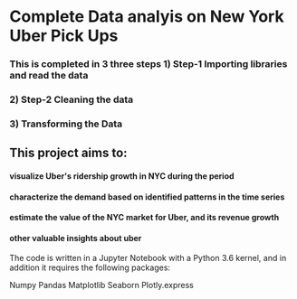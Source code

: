 # Complete Data analyis on New York Uber Pick Ups
### This is completed in 3 three steps 1) Step-1 Importing libraries and read the data
### 2) Step-2 Cleaning the data
### 3) Transforming the Data

## This project aims to:

####          visualize Uber's ridership growth in NYC during the period
####          characterize the demand based on identified patterns in the time series
####          estimate the value of the NYC market for Uber, and its revenue growth
####          other valuable insights about uber

The code is written in a Jupyter Notebook with a Python 3.6 kernel, and in addition it requires the following packages:

Numpy 
Pandas 
Matplotlib 
Seaborn 
Plotly.express
